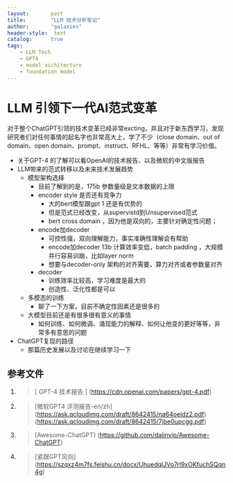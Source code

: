 ```yaml
---
layout:       post
title:        "LLM 技术分析笔记"
author:       "galaxies"
header-style:  text
catalog:      true
tags:
    - LLM Tech
    - GPT4
    - model aichitecture
    - foundation model
---
```


# LLM 引领下一代AI范式变革

对于整个ChatGPT引领的技术变革已经非常excting，并且对于新东西学习，发现研究者们对任何事情的起名字也非常高大上，学了不少（close domain、out of domain、open domain、prompt、instruct、RFHL、等等）非常有学习价值。

- 关于GPT-4 的了解可以看OpenAI的技术报告、以及微软的中文版报告
- LLM带来的范式转移以及未来技术发展趋势
    - 模型架构选择
        - 目前了解到的是，175b 参数量级是文本数据的上限
        - encoder style 是否还有竞争力
            - 大的bert模型跟gpt 1 还是有优势的
            - 但是范式已经改变，从supervistd到Unsupervised范式
            - bert cross domain ，因为他是双向的，主要针对确定性问题；
        - encode加decoder
            - 可控性强，双向理解能力，事实准确性理解会有帮助
            - encode加decoder 13b 计算效率变低，batch padding ，大规模并行容易训崩，比如layer norm
            - 想要与decoder-only 架构的对齐需要，算力对齐或者参数量对齐
        - decoder
            - 训练效率比较高，学习难度是最大的
            - 创造性、泛化性都是可以
    - 多模态的训练
        - 聊了一下方案，目前不确定性因素还是很多的
    - 大模型目前还是有很多很有意义的事情
        - 如何训练、如何微调、涌现能力的解释、如何让他变的更好等等，非常多有意思的问题
- ChatGPT复现的路径
    - 那篇历史发展以及讨论在继续学习一下



## 参考文件

1. >[ GPT-4 技术报告 ]
   (https://cdn.openai.com/papers/gpt-4.pdf) 
2. >[微软GPT4 评测报告-en/zh]
   (https://ask.qcloudimg.com/draft/8642415/na64oeidz2.pdf)
   (https://ask.qcloudimg.com/draft/8642415/7jbe0upcgg.pdf)
3. > [Awesome-ChatGPT]
   (https://github.com/dalinvip/Awesome-ChatGPT)
4. > [紧跟GPT风向]
   (https://szqxz4m7fs.feishu.cn/docx/UhuedqlJVo7rl9xOKfuchSQqn4g)

